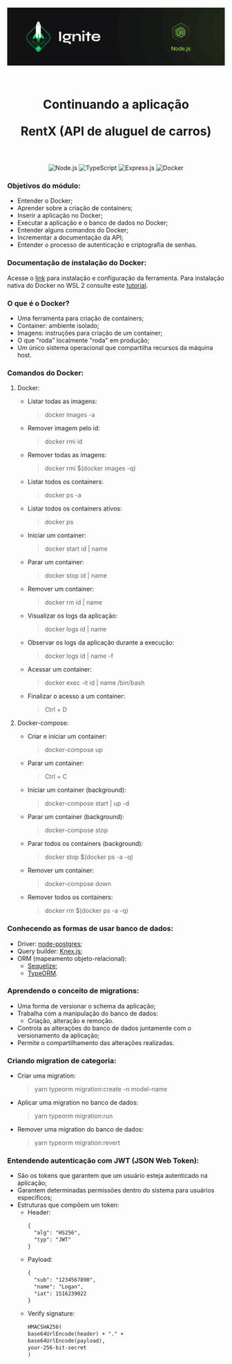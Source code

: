 <p align="center">
  <img src="../.github/capa-ignite-nodejs.png" alt="Ignite Node.js">
</p>

<br>

<h1 align="center">
  Continuando a aplicação

  <br>

  RentX (API de aluguel de carros)
</h1>

<br>

<p align="center">
  <img src="https://img.shields.io/badge/Node.js-339933?style=for-the-badge&logo=nodedotjs&logoColor=white" alt="Node.js">
  <img src="https://img.shields.io/badge/TypeScript-007ACC?style=for-the-badge&logo=typescript&logoColor=white" alt="TypeScript">
  <img src="https://img.shields.io/badge/Express.js-000000?style=for-the-badge&logo=express&logoColor=white" alt="Express.js">
  <img src="https://img.shields.io/badge/Docker-2CA5E0?style=for-the-badge&logo=docker&logoColor=white" alt="Docker">
</p>

### Objetivos do módulo:
- Entender o Docker;
- Aprender sobre a criação de containers;
- Inserir a aplicação no Docker;
- Executar a aplicação e o banco de dados no Docker;
- Entender alguns comandos do Docker;
- Incrementar a documentação da API;
- Entender o processo de autenticação e criptografia de senhas.

### Documentação de instalação do Docker:
Acesse o [link](https://bit.ly/3FDHsh1) para instalação e configuração da ferramenta. Para instalação nativa do Docker no WSL 2 consulte este [tutorial](https://bit.ly/3FFG9xK).

### O que é o Docker?
- Uma ferramenta para criação de containers;
- Container: ambiente isolado;
- Imagens: instruções para criação de um container;
- O que "roda" localmente "roda" em produção;
- Um único sistema operacional que compartilha recursos da máquina host.

### Comandos do Docker:
1. Docker:
   - Listar todas as imagens:
     > docker images -a
   - Remover imagem pelo id:
     > docker rmi id
   - Remover todas as imagens:
     > docker rmi $(docker images -q)
   - Listar todos os containers:
     > docker ps -a
   - Listar todos os containers ativos:
     > docker ps
   - Iniciar um container:
     > docker start id | name
   - Parar um container:
     > docker stop id | name
   - Remover um container:
     > docker rm id | name
   - Visualizar os logs da aplicação:
     > docker logs id | name
   - Observar os logs da aplicação durante a execução:
     > docker logs id | name -f
   - Acessar um container:
     > docker exec -it id | name /bin/bash
   - Finalizar o acesso a um container:
     > Ctrl + D

2. Docker-compose:
   - Criar e iniciar um container:
     > docker-compose up
   - Parar um container:
     > Ctrl + C
   - Iniciar um container (background):
     > docker-compose start | up -d
   - Parar um container (background):
     > docker-compose stop
   - Parar todos os containers (background):
     > docker stop $(docker ps -a -q)
   - Remover um container:
     > docker-compose down
   - Remover todos os containers:
     > docker rm $(docker ps -a -q)

### Conhecendo as formas de usar banco de dados:
- Driver: [node-postgres](https://node-postgres.com/);
- Query builder: [Knex.js](https://knexjs.org/);
- ORM (mapeamento objeto-relacional):
  - [Sequelize](https://sequelize.org/);
  - [TypeORM](https://typeorm.io/#/).

### Aprendendo o conceito de migrations:
- Uma forma de versionar o schema da aplicação;
- Trabalha com a manipulação do banco de dados:
  - Criação, alteração e remoção.
- Controla as alterações do banco de dados juntamente com o versionamento da aplicação;
- Permite o compartilhamento das alterações realizadas.

### Criando migration de categoria:
- Criar uma migration:
  > yarn typeorm migration:create -n model-name
- Aplicar uma migration no banco de dados:
  > yarn typeorm migration:run
- Remover uma migration do banco de dados:
  > yarn typeorm migration:revert

### Entendendo autenticação com JWT (JSON Web Token):
- São os tokens que garantem que um usuário esteja autenticado na aplicação;
- Garantem determinadas permissões dentro do sistema para usuários específicos;
- Estruturas que compõem um token:
  - Header:
    ```{JSON}
    {
      "alg": "HS256",
      "typ": "JWT"
    }
    ```
  - Payload:
    ```{JSON}
    {
      "sub": "1234567890",
      "name": "Logan",
      "iat": 1516239022
    }
    ```
  - Verify signature:
    ```
    HMACSHA256(
    base64UrlEncode(header) + "." +
    base64UrlEncode(payload),
    your-256-bit-secret
    )
    ```

